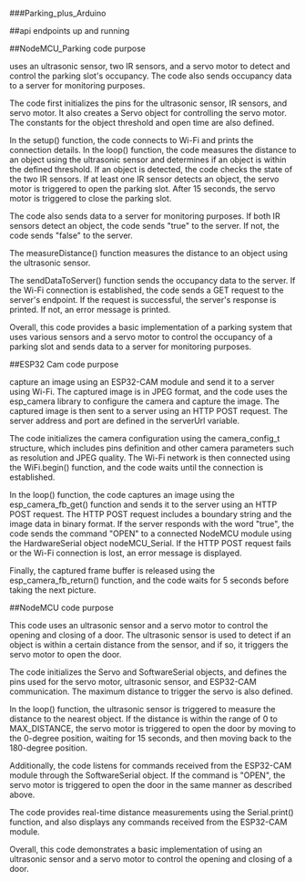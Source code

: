 ###Parking_plus_Arduino

##api endpoints up and running 

##NodeMCU_Parking code purpose

uses an ultrasonic sensor, two IR sensors, and a servo motor to detect and control the parking slot's occupancy. The code also sends occupancy data to a server for monitoring purposes.

The code first initializes the pins for the ultrasonic sensor, IR sensors, and servo motor. It also creates a Servo object for controlling the servo motor. The constants for the object threshold and open time are also defined.

In the setup() function, the code connects to Wi-Fi and prints the connection details. In the loop() function, the code measures the distance to an object using the ultrasonic sensor and determines if an object is within the defined threshold. If an object is detected, the code checks the state of the two IR sensors. If at least one IR sensor detects an object, the servo motor is triggered to open the parking slot. After 15 seconds, the servo motor is triggered to close the parking slot.

The code also sends data to a server for monitoring purposes. If both IR sensors detect an object, the code sends "true" to the server. If not, the code sends "false" to the server.

The measureDistance() function measures the distance to an object using the ultrasonic sensor.

The sendDataToServer() function sends the occupancy data to the server. If the Wi-Fi connection is established, the code sends a GET request to the server's endpoint. If the request is successful, the server's response is printed. If not, an error message is printed.

Overall, this code provides a basic implementation of a parking system that uses various sensors and a servo motor to control the occupancy of a parking slot and sends data to a server for monitoring purposes.

##ESP32 Cam code purpose

capture an image using an ESP32-CAM module and send it to a server using Wi-Fi. The captured image is in JPEG format, and the code uses the esp_camera library to configure the camera and capture the image. The captured image is then sent to a server using an HTTP POST request. The server address and port are defined in the serverUrl variable.

The code initializes the camera configuration using the camera_config_t structure, which includes pins definition and other camera parameters such as resolution and JPEG quality. The Wi-Fi network is then connected using the WiFi.begin() function, and the code waits until the connection is established.

In the loop() function, the code captures an image using the esp_camera_fb_get() function and sends it to the server using an HTTP POST request. The HTTP POST request includes a boundary string and the image data in binary format. If the server responds with the word "true", the code sends the command "OPEN" to a connected NodeMCU module using the HardwareSerial object nodeMCU_Serial. If the HTTP POST request fails or the Wi-Fi connection is lost, an error message is displayed.

Finally, the captured frame buffer is released using the esp_camera_fb_return() function, and the code waits for 5 seconds before taking the next picture.

##NodeMCU code purpose

This code uses an ultrasonic sensor and a servo motor to control the opening and closing of a door. The ultrasonic sensor is used to detect if an object is within a certain distance from the sensor, and if so, it triggers the servo motor to open the door.

The code initializes the Servo and SoftwareSerial objects, and defines the pins used for the servo motor, ultrasonic sensor, and ESP32-CAM communication. The maximum distance to trigger the servo is also defined.

In the loop() function, the ultrasonic sensor is triggered to measure the distance to the nearest object. If the distance is within the range of 0 to MAX_DISTANCE, the servo motor is triggered to open the door by moving to the 0-degree position, waiting for 15 seconds, and then moving back to the 180-degree position.

Additionally, the code listens for commands received from the ESP32-CAM module through the SoftwareSerial object. If the command is "OPEN", the servo motor is triggered to open the door in the same manner as described above.

The code provides real-time distance measurements using the Serial.print() function, and also displays any commands received from the ESP32-CAM module.

Overall, this code demonstrates a basic implementation of using an ultrasonic sensor and a servo motor to control the opening and closing of a door.
